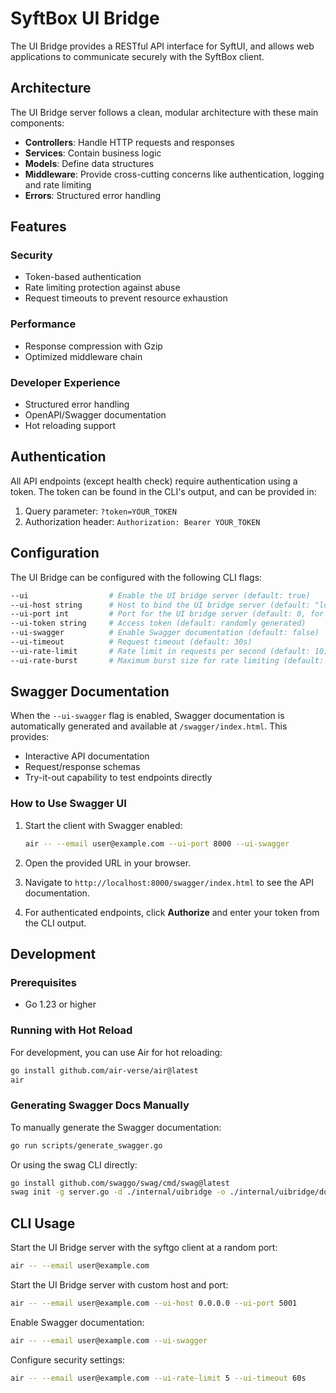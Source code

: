 # SyftBox UI Bridge

The UI Bridge provides a RESTful API interface for SyftUI, and allows web applications to communicate securely with the SyftBox client.

## Architecture

The UI Bridge server follows a clean, modular architecture with these main components:

- **Controllers**: Handle HTTP requests and responses
- **Services**: Contain business logic
- **Models**: Define data structures
- **Middleware**: Provide cross-cutting concerns like authentication, logging and rate limiting
- **Errors**: Structured error handling

## Features

### Security

- Token-based authentication
- Rate limiting protection against abuse
- Request timeouts to prevent resource exhaustion

### Performance

- Response compression with Gzip
- Optimized middleware chain

### Developer Experience

- Structured error handling
- OpenAPI/Swagger documentation
- Hot reloading support

## Authentication

All API endpoints (except health check) require authentication using a token. The token can be found in the CLI's output, and can be provided in:

1. Query parameter: `?token=YOUR_TOKEN`
2. Authorization header: `Authorization: Bearer YOUR_TOKEN`

## Configuration

The UI Bridge can be configured with the following CLI flags:

```sh
--ui                  # Enable the UI bridge server (default: true)
--ui-host string      # Host to bind the UI bridge server (default: "localhost")
--ui-port int         # Port for the UI bridge server (default: 0, for allocating a randomly available port)
--ui-token string     # Access token (default: randomly generated)
--ui-swagger          # Enable Swagger documentation (default: false)
--ui-timeout          # Request timeout (default: 30s)
--ui-rate-limit       # Rate limit in requests per second (default: 10)
--ui-rate-burst       # Maximum burst size for rate limiting (default: 20)
```

## Swagger Documentation

When the `--ui-swagger` flag is enabled, Swagger documentation is automatically generated and available at `/swagger/index.html`. This provides:

- Interactive API documentation
- Request/response schemas
- Try-it-out capability to test endpoints directly

### How to Use Swagger UI

1. Start the client with Swagger enabled:

   ```sh
   air -- --email user@example.com --ui-port 8000 --ui-swagger
   ```

2. Open the provided URL in your browser.

3. Navigate to `http://localhost:8000/swagger/index.html` to see the API documentation.

4. For authenticated endpoints, click **Authorize** and enter your token from the CLI output.

## Development

### Prerequisites

- Go 1.23 or higher

### Running with Hot Reload

For development, you can use Air for hot reloading:

```sh
go install github.com/air-verse/air@latest
air
```

### Generating Swagger Docs Manually

To manually generate the Swagger documentation:

```sh
go run scripts/generate_swagger.go
```

Or using the swag CLI directly:

```sh
go install github.com/swaggo/swag/cmd/swag@latest
swag init -g server.go -d ./internal/uibridge -o ./internal/uibridge/docs
```

## CLI Usage

Start the UI Bridge server with the syftgo client at a random port:

```sh
air -- --email user@example.com
```

Start the UI Bridge server with custom host and port:

```sh
air -- --email user@example.com --ui-host 0.0.0.0 --ui-port 5001
```

Enable Swagger documentation:

```sh
air -- --email user@example.com --ui-swagger
```

Configure security settings:

```sh
air -- --email user@example.com --ui-rate-limit 5 --ui-timeout 60s
```

